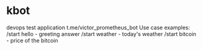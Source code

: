 # kbot
devops test application
t.me/victor_prometheus_bot
Use case examples:
/start hello - greeting answer
/start weather - today's weather
/start bitcoin - price of the bitcoin
